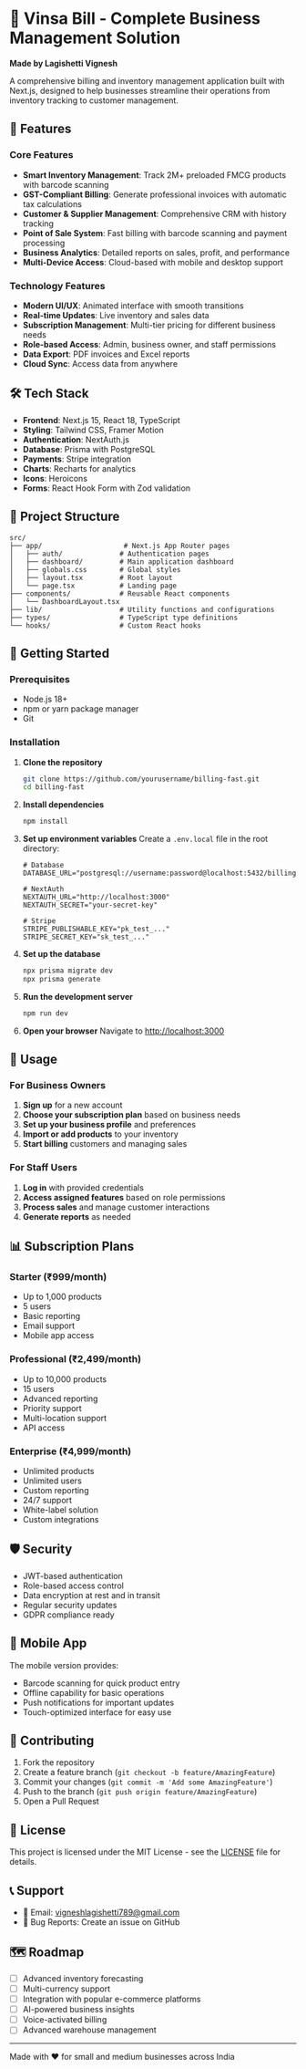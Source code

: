 # 🏪 Vinsa Bill - Complete Business Management Solution

**Made by Lagishetti Vignesh**

A comprehensive billing and inventory management application built with Next.js, designed to help businesses streamline their operations from inventory tracking to customer management.

## 🚀 Features

### Core Features
- **Smart Inventory Management**: Track 2M+ preloaded FMCG products with barcode scanning
- **GST-Compliant Billing**: Generate professional invoices with automatic tax calculations
- **Customer & Supplier Management**: Comprehensive CRM with history tracking
- **Point of Sale System**: Fast billing with barcode scanning and payment processing
- **Business Analytics**: Detailed reports on sales, profit, and performance
- **Multi-Device Access**: Cloud-based with mobile and desktop support

### Technology Features
- **Modern UI/UX**: Animated interface with smooth transitions
- **Real-time Updates**: Live inventory and sales data
- **Subscription Management**: Multi-tier pricing for different business needs
- **Role-based Access**: Admin, business owner, and staff permissions
- **Data Export**: PDF invoices and Excel reports
- **Cloud Sync**: Access data from anywhere

## 🛠️ Tech Stack

- **Frontend**: Next.js 15, React 18, TypeScript
- **Styling**: Tailwind CSS, Framer Motion
- **Authentication**: NextAuth.js
- **Database**: Prisma with PostgreSQL
- **Payments**: Stripe integration
- **Charts**: Recharts for analytics
- **Icons**: Heroicons
- **Forms**: React Hook Form with Zod validation

## 📁 Project Structure

```
src/
├── app/                    # Next.js App Router pages
│   ├── auth/              # Authentication pages
│   ├── dashboard/         # Main application dashboard
│   ├── globals.css        # Global styles
│   ├── layout.tsx         # Root layout
│   └── page.tsx           # Landing page
├── components/            # Reusable React components
│   └── DashboardLayout.tsx
├── lib/                   # Utility functions and configurations
├── types/                 # TypeScript type definitions
└── hooks/                 # Custom React hooks
```

## 🚦 Getting Started

### Prerequisites
- Node.js 18+ 
- npm or yarn package manager
- Git

### Installation

1. **Clone the repository**
   ```bash
   git clone https://github.com/yourusername/billing-fast.git
   cd billing-fast
   ```

2. **Install dependencies**
   ```bash
   npm install
   ```

3. **Set up environment variables**
   Create a `.env.local` file in the root directory:
   ```env
   # Database
   DATABASE_URL="postgresql://username:password@localhost:5432/billing_fast"
   
   # NextAuth
   NEXTAUTH_URL="http://localhost:3000"
   NEXTAUTH_SECRET="your-secret-key"
   
   # Stripe
   STRIPE_PUBLISHABLE_KEY="pk_test_..."
   STRIPE_SECRET_KEY="sk_test_..."
   ```

4. **Set up the database**
   ```bash
   npx prisma migrate dev
   npx prisma generate
   ```

5. **Run the development server**
   ```bash
   npm run dev
   ```

6. **Open your browser**
   Navigate to [http://localhost:3000](http://localhost:3000)

## 🎯 Usage

### For Business Owners
1. **Sign up** for a new account
2. **Choose your subscription plan** based on business needs
3. **Set up your business profile** and preferences
4. **Import or add products** to your inventory
5. **Start billing** customers and managing sales

### For Staff Users
1. **Log in** with provided credentials
2. **Access assigned features** based on role permissions
3. **Process sales** and manage customer interactions
4. **Generate reports** as needed

## 📊 Subscription Plans

### Starter (₹999/month)
- Up to 1,000 products
- 5 users
- Basic reporting
- Email support
- Mobile app access

### Professional (₹2,499/month)
- Up to 10,000 products  
- 15 users
- Advanced reporting
- Priority support
- Multi-location support
- API access

### Enterprise (₹4,999/month)
- Unlimited products
- Unlimited users
- Custom reporting
- 24/7 support
- White-label solution
- Custom integrations

## 🛡️ Security

- JWT-based authentication
- Role-based access control
- Data encryption at rest and in transit
- Regular security updates
- GDPR compliance ready

## 📱 Mobile App

The mobile version provides:
- Barcode scanning for quick product entry
- Offline capability for basic operations
- Push notifications for important updates
- Touch-optimized interface for easy use

## 🤝 Contributing

1. Fork the repository
2. Create a feature branch (`git checkout -b feature/AmazingFeature`)
3. Commit your changes (`git commit -m 'Add some AmazingFeature'`)
4. Push to the branch (`git push origin feature/AmazingFeature`)
5. Open a Pull Request

## 📄 License

This project is licensed under the MIT License - see the [LICENSE](LICENSE) file for details.

## 📞 Support

- 📧 Email: vigneshlagishetti789@gmail.com
- 🐛 Bug Reports: Create an issue on GitHub

## 🗺️ Roadmap

- [ ] Advanced inventory forecasting
- [ ] Multi-currency support  
- [ ] Integration with popular e-commerce platforms
- [ ] AI-powered business insights
- [ ] Voice-activated billing
- [ ] Advanced warehouse management

---

Made with ❤️ for small and medium businesses across India
